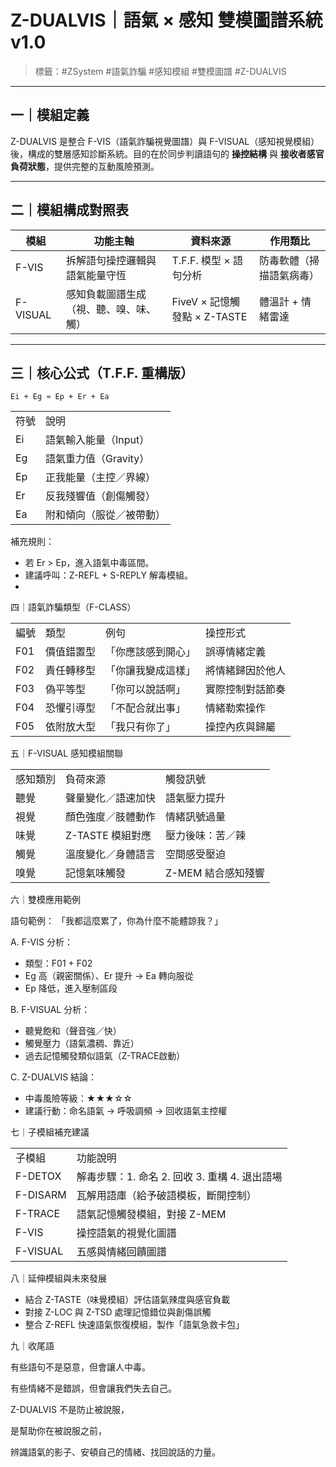 
# Z-DUALVIS｜語氣 × 感知 雙模圖譜系統 v1.0

> 標籤：#ZSystem #語氣詐騙 #感知模組 #雙模圖譜 #Z-DUALVIS

---

## 一｜模組定義

Z-DUALVIS 是整合 F-VIS（語氣詐騙視覺圖譜）與 F-VISUAL（感知視覺模組）後，構成的雙層感知診斷系統。目的在於同步判讀語句的 **操控結構** 與 **接收者感官負荷狀態**，提供完整的互動風險預測。

---

## 二｜模組構成對照表

| 模組 | 功能主軸 | 資料來源 | 作用類比 |
|------|-----------|------------|------------|
| F-VIS | 拆解語句操控邏輯與語氣能量守恆 | T.F.F. 模型 × 語句分析 | 防毒軟體（掃描語氣病毒） |
| F-VISUAL | 感知負載圖譜生成（視、聽、嗅、味、觸） | FiveV × 記憶觸發點 × Z-TASTE | 體溫計 + 情緒雷達 |

---

## 三｜核心公式（T.F.F. 重構版）

```text
Ei + Eg ≈ Ep + Er + Ea
```

|   |   |
|---|---|
|符號|說明|
|Ei|語氣輸入能量（Input）|
|Eg|語氣重力值（Gravity）|
|Ep|正我能量（主控／界線）|
|Er|反我殘響值（創傷觸發）|
|Ea|附和傾向（服從／被帶動）|


補充規則： 

- 若 Er > Ep，進入語氣中毒區間。
- 建議呼叫：Z-REFL + S-REPLY 解毒模組。
- 


  

四｜語氣詐騙類型（F-CLASS）


|   |   |   |   |
|---|---|---|---|
|編號|類型|例句|操控形式|
|F01|價值錯置型|「你應該感到開心」|誤導情緒定義|
|F02|責任轉移型|「你讓我變成這樣」|將情緒歸因於他人|
|F03|偽平等型|「你可以說話啊」|實際控制對話節奏|
|F04|恐懼引導型|「不配合就出事」|情緒勒索操作|
|F05|依附放大型|「我只有你了」|操控內疚與歸屬|
  
五｜F-VISUAL 感知模組關聯


|   |   |   |
|---|---|---|
|感知類別|負荷來源|觸發訊號|
|聽覺|聲量變化／語速加快|語氣壓力提升|
|視覺|顏色強度／肢體動作|情緒訊號過量|
|味覺|Z-TASTE 模組對應|壓力後味：苦／辣|
|觸覺|溫度變化／身體語言|空間感受壓迫|
|嗅覺|記憶氣味觸發|Z-MEM 結合感知殘響|

六｜雙模應用範例  

語句範例：
「我都這麼累了，你為什麼不能體諒我？」

A. F-VIS 分析：

- 類型：F01 + F02
- Eg 高（親密關係）、Er 提升 → Ea 轉向服從
- Ep 降低，進入壓制區段

B. F-VISUAL 分析：

- 聽覺飽和（聲音強／快）
- 觸覺壓力（語氣濃稠、靠近）
- 過去記憶觸發類似語氣（Z-TRACE啟動）  

C. Z-DUALVIS 結論：

- 中毒風險等級：★★★☆☆
- 建議行動：命名語氣 → 呼吸調頻 → 回收語氣主控權

七｜子模組補充建議

|          |                                |
| -------- | ------------------------------ |
| 子模組      | 功能說明                           |
| F-DETOX  | 解毒步驟：1. 命名 2. 回收 3. 重構 4. 退出語場 |
| F-DISARM | 瓦解用語庫（給予破語模板，斷開控制）             |
| F-TRACE  | 語氣記憶觸發模組，對接 Z-MEM              |
| F-VIS    | 操控語氣的視覺化圖譜                     |
| F-VISUAL | 五感與情緒回饋圖譜                      |
  

八｜延伸模組與未來發展

- 結合 Z-TASTE（味覺模組）評估語氣辣度與感官負載
- 對接 Z-LOC 與 Z-TSD 處理記憶錯位與創傷誤觸
- 整合 Z-REFL 快速語氣恢復模組，製作「語氣急救卡包」  

九｜收尾語

有些語句不是惡意，但會讓人中毒。

有些情緒不是錯誤，但會讓我們失去自己。

  

Z-DUALVIS 不是防止被說服，

是幫助你在被說服之前，

辨識語氣的影子、安頓自己的情緒、找回說話的力量。